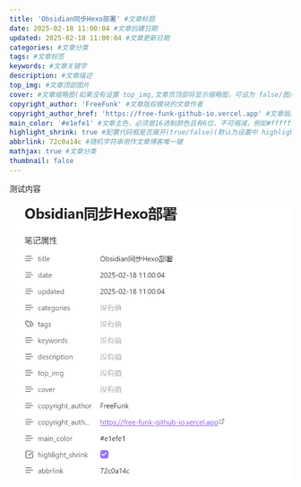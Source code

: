 ```yaml
---
title: 'Obsidian同步Hexo部署' #文章标题
date: 2025-02-18 11:00:04 #文章创建日期
updated: 2025-02-18 11:00:04 #文章更新日期
categories: #文章分类
tags: #文章标签
keywords: #文章关键字
description: #文章描述
top_img: #文章顶部图片
cover: #文章缩略图(如果没有设置 top_img,文章页顶部将显示缩略图，可设为 false/图片地址/留空)
copyright_author: 'FreeFunk' #文章版权模块的文章作者 
copyright_author_href: 'https://free-funk-github-io.vercel.app' #文章版权模块的文章作者链接
main_color: '#e1efe1' #文章主色，必须是16进制颜色且有6位，不可缩减，例如#ffffff 不可写成#fff
highlight_shrink: true #配置代码框是否展开(true/false)(默认为设置中 highlight_shrink 的配置)
abbrlink: 72c0a14c #随机字符串用作文章博客唯一键
mathjax: true #文章分类
thumbnail: false
---
```

测试内容

![](Obsidian同步Hexo部署/file-20250218110249059.png)


